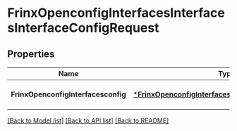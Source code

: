 # FrinxOpenconfigInterfacesInterfacesInterfaceConfigRequest

## Properties
Name | Type | Description | Notes
------------ | ------------- | ------------- | -------------
**FrinxOpenconfigInterfacesconfig** | [***FrinxOpenconfigInterfacesInterfacesInterfaceConfig**](frinx.openconfig.interfaces.interfaces.interface.Config.md) |  | [optional] [default to null]

[[Back to Model list]](../README.md#documentation-for-models) [[Back to API list]](../README.md#documentation-for-api-endpoints) [[Back to README]](../README.md)


